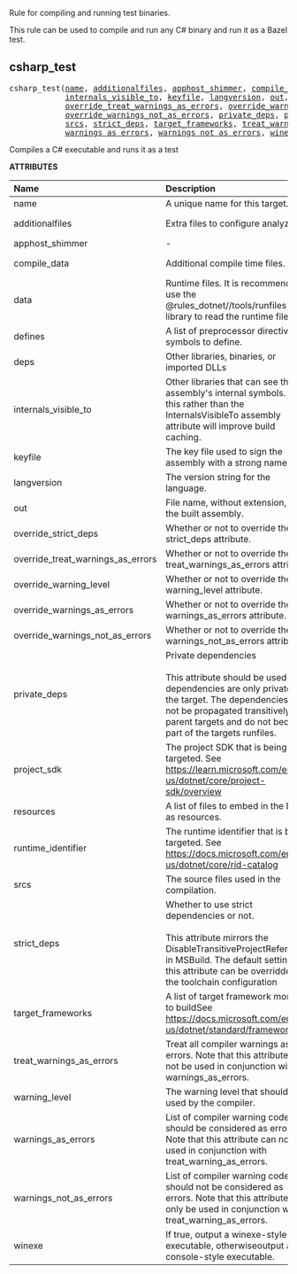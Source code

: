<!-- Generated with Stardoc: http://skydoc.bazel.build -->


Rule for compiling and running test binaries.

This rule can be used to compile and run any C# binary and run it as
a Bazel test.


<a id="csharp_test"></a>

## csharp_test

<pre>
csharp_test(<a href="#csharp_test-name">name</a>, <a href="#csharp_test-additionalfiles">additionalfiles</a>, <a href="#csharp_test-apphost_shimmer">apphost_shimmer</a>, <a href="#csharp_test-compile_data">compile_data</a>, <a href="#csharp_test-data">data</a>, <a href="#csharp_test-defines">defines</a>, <a href="#csharp_test-deps">deps</a>,
            <a href="#csharp_test-internals_visible_to">internals_visible_to</a>, <a href="#csharp_test-keyfile">keyfile</a>, <a href="#csharp_test-langversion">langversion</a>, <a href="#csharp_test-out">out</a>, <a href="#csharp_test-override_strict_deps">override_strict_deps</a>,
            <a href="#csharp_test-override_treat_warnings_as_errors">override_treat_warnings_as_errors</a>, <a href="#csharp_test-override_warning_level">override_warning_level</a>, <a href="#csharp_test-override_warnings_as_errors">override_warnings_as_errors</a>,
            <a href="#csharp_test-override_warnings_not_as_errors">override_warnings_not_as_errors</a>, <a href="#csharp_test-private_deps">private_deps</a>, <a href="#csharp_test-project_sdk">project_sdk</a>, <a href="#csharp_test-resources">resources</a>, <a href="#csharp_test-runtime_identifier">runtime_identifier</a>,
            <a href="#csharp_test-srcs">srcs</a>, <a href="#csharp_test-strict_deps">strict_deps</a>, <a href="#csharp_test-target_frameworks">target_frameworks</a>, <a href="#csharp_test-treat_warnings_as_errors">treat_warnings_as_errors</a>, <a href="#csharp_test-warning_level">warning_level</a>,
            <a href="#csharp_test-warnings_as_errors">warnings_as_errors</a>, <a href="#csharp_test-warnings_not_as_errors">warnings_not_as_errors</a>, <a href="#csharp_test-winexe">winexe</a>)
</pre>

Compiles a C# executable and runs it as a test

**ATTRIBUTES**


| Name  | Description | Type | Mandatory | Default |
| :------------- | :------------- | :------------- | :------------- | :------------- |
| <a id="csharp_test-name"></a>name |  A unique name for this target.   | <a href="https://bazel.build/concepts/labels#target-names">Name</a> | required |  |
| <a id="csharp_test-additionalfiles"></a>additionalfiles |  Extra files to configure analyzers.   | <a href="https://bazel.build/concepts/labels">List of labels</a> | optional | [] |
| <a id="csharp_test-apphost_shimmer"></a>apphost_shimmer |  -   | <a href="https://bazel.build/concepts/labels">Label</a> | optional | None |
| <a id="csharp_test-compile_data"></a>compile_data |  Additional compile time files.   | <a href="https://bazel.build/concepts/labels">List of labels</a> | optional | [] |
| <a id="csharp_test-data"></a>data |  Runtime files. It is recommended to use the @rules_dotnet//tools/runfiles library to read the runtime files.   | <a href="https://bazel.build/concepts/labels">List of labels</a> | optional | [] |
| <a id="csharp_test-defines"></a>defines |  A list of preprocessor directive symbols to define.   | List of strings | optional | [] |
| <a id="csharp_test-deps"></a>deps |  Other libraries, binaries, or imported DLLs   | <a href="https://bazel.build/concepts/labels">List of labels</a> | optional | [] |
| <a id="csharp_test-internals_visible_to"></a>internals_visible_to |  Other libraries that can see the assembly's internal symbols. Using this rather than the InternalsVisibleTo assembly attribute will improve build caching.   | List of strings | optional | [] |
| <a id="csharp_test-keyfile"></a>keyfile |  The key file used to sign the assembly with a strong name.   | <a href="https://bazel.build/concepts/labels">Label</a> | optional | None |
| <a id="csharp_test-langversion"></a>langversion |  The version string for the language.   | String | optional | "" |
| <a id="csharp_test-out"></a>out |  File name, without extension, of the built assembly.   | String | optional | "" |
| <a id="csharp_test-override_strict_deps"></a>override_strict_deps |  Whether or not to override the strict_deps attribute.   | Boolean | optional | False |
| <a id="csharp_test-override_treat_warnings_as_errors"></a>override_treat_warnings_as_errors |  Whether or not to override the treat_warnings_as_errors attribute.   | Boolean | optional | False |
| <a id="csharp_test-override_warning_level"></a>override_warning_level |  Whether or not to override the warning_level attribute.   | Boolean | optional | False |
| <a id="csharp_test-override_warnings_as_errors"></a>override_warnings_as_errors |  Whether or not to override the warnings_as_errors attribute.   | Boolean | optional | False |
| <a id="csharp_test-override_warnings_not_as_errors"></a>override_warnings_not_as_errors |  Whether or not to override the warnings_not_as_errors attribute.   | Boolean | optional | False |
| <a id="csharp_test-private_deps"></a>private_deps |  Private dependencies <br><br>        This attribute should be used for dependencies are only private to the target.          The dependencies will not be propagated transitively to parent targets and          do not become part of the targets runfiles.   | <a href="https://bazel.build/concepts/labels">List of labels</a> | optional | [] |
| <a id="csharp_test-project_sdk"></a>project_sdk |  The project SDK that is being targeted. See https://learn.microsoft.com/en-us/dotnet/core/project-sdk/overview   | String | optional | "default" |
| <a id="csharp_test-resources"></a>resources |  A list of files to embed in the DLL as resources.   | <a href="https://bazel.build/concepts/labels">List of labels</a> | optional | [] |
| <a id="csharp_test-runtime_identifier"></a>runtime_identifier |  The runtime identifier that is being targeted. See https://docs.microsoft.com/en-us/dotnet/core/rid-catalog   | String | required |  |
| <a id="csharp_test-srcs"></a>srcs |  The source files used in the compilation.   | <a href="https://bazel.build/concepts/labels">List of labels</a> | optional | [] |
| <a id="csharp_test-strict_deps"></a>strict_deps |  Whether to use strict dependencies or not. <br><br>        This attribute mirrors the DisableTransitiveProjectReferences in MSBuild.         The default setting of this attribute can be overridden in the toolchain configuration   | Boolean | optional | True |
| <a id="csharp_test-target_frameworks"></a>target_frameworks |  A list of target framework monikers to buildSee https://docs.microsoft.com/en-us/dotnet/standard/frameworks   | List of strings | required |  |
| <a id="csharp_test-treat_warnings_as_errors"></a>treat_warnings_as_errors |  Treat all compiler warnings as errors. Note that this attribute can not be used in conjunction with warnings_as_errors.   | Boolean | optional | False |
| <a id="csharp_test-warning_level"></a>warning_level |  The warning level that should be used by the compiler.   | Integer | optional | 3 |
| <a id="csharp_test-warnings_as_errors"></a>warnings_as_errors |  List of compiler warning codes that should be considered as errors. Note that this attribute can not be used in conjunction with treat_warning_as_errors.   | List of strings | optional | [] |
| <a id="csharp_test-warnings_not_as_errors"></a>warnings_not_as_errors |  List of compiler warning codes that should not be considered as errors. Note that this attribute can only be used in conjunction with treat_warning_as_errors.   | List of strings | optional | [] |
| <a id="csharp_test-winexe"></a>winexe |  If true, output a winexe-style executable, otherwiseoutput a console-style executable.   | Boolean | optional | False |


